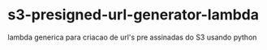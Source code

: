 # s3-presigned-url-generator-lambda
lambda generica para criacao de url's pre assinadas do S3 usando python
